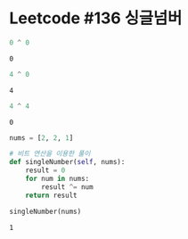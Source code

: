 # Leetcode #136 싱글넘버


```python
0 ^ 0
```




    0




```python
4 ^ 0
```




    4




```python
4 ^ 4
```




    0




```python
nums = [2, 2, 1]
```


```python
# 비트 연산을 이용한 풀이
def singleNumber(self, nums):
    result = 0
    for num in nums:
        result ^= num
    return result
```


```python
singleNumber(nums)
```




    1


